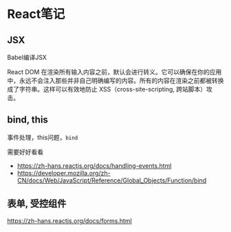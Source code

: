 # React笔记

## JSX

Babel编译JSX

React DOM 在渲染所有输入内容之前，默认会进行转义。它可以确保在你的应用中，永远不会注入那些并非自己明确编写的内容。所有的内容在渲染之前都被转换成了字符串。这样可以有效地防止 XSS（cross-site-scripting, 跨站脚本）攻击。

## bind, this

事件处理，this问题，`bind`

需要好好看看
- https://zh-hans.reactjs.org/docs/handling-events.html
- https://developer.mozilla.org/zh-CN/docs/Web/JavaScript/Reference/Global_Objects/Function/bind


## 表单, 受控组件

https://zh-hans.reactjs.org/docs/forms.html